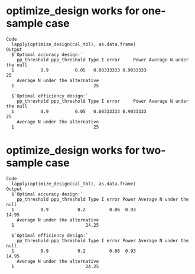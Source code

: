 # optimize_design works for one-sample case

    Code
      lapply(optimize_design(cal_tbl), as.data.frame)
    Output
      $`Optimal accuracy design:`
        pp_threshold ppp_threshold Type I error     Power Average N under the null
      1          0.9          0.05   0.08333333 0.9033333                       25
        Average N under the alternative
      1                              25
      
      $`Optimal efficiency design:`
        pp_threshold ppp_threshold Type I error     Power Average N under the null
      1          0.9          0.05   0.08333333 0.9033333                       25
        Average N under the alternative
      1                              25
      

# optimize_design works for two-sample case

    Code
      lapply(optimize_design(cal_tbl), as.data.frame)
    Output
      $`Optimal accuracy design:`
        pp_threshold ppp_threshold Type I error Power Average N under the null
      1          0.9           0.2         0.06  0.93                    14.95
        Average N under the alternative
      1                           24.25
      
      $`Optimal efficiency design:`
        pp_threshold ppp_threshold Type I error Power Average N under the null
      1          0.9           0.2         0.06  0.93                    14.95
        Average N under the alternative
      1                           24.25
      

